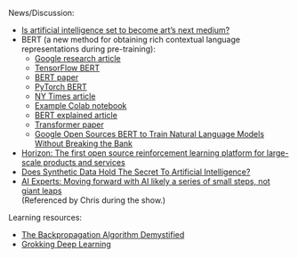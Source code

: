 News/Discussion:

- [Is artificial intelligence set to become art’s next medium?](https://www.christies.com/features/A-collaboration-between-two-artists-one-human-one-a-machine-9332-1.aspx)
- BERT (a new method for obtaining rich contextual language representations during pre-training):
    - [Google research article](https://ai.googleblog.com/2018/11/open-sourcing-bert-state-of-art-pre.html)
    - [TensorFlow BERT](https://github.com/google-research/bert)
    - [BERT paper](https://arxiv.org/abs/1810.04805)
    - [PyTorch BERT](https://github.com/huggingface/pytorch-pretrained-BERT)
    - [NY Times article](https://www.nytimes.com/2018/11/18/technology/artificial-intelligence-language.html)
    - [Example Colab notebook](https://colab.research.google.com/github/tensorflow/tpu/blob/master/tools/colab/bert_finetuning_with_cloud_tpus.ipynb)
    - [BERT explained article](https://towardsdatascience.com/bert-explained-state-of-the-art-language-model-for-nlp-f8b21a9b6270)
    - [Transformer paper](https://arxiv.org/pdf/1706.03762.pdf)
    - [Google Open Sources BERT to Train Natural Language Models Without Breaking the Bank](https://towardsdatascience.com/google-open-sources-bert-to-train-natural-language-models-without-breaking-the-bank-813ef38018fc)
- [Horizon: The first open source reinforcement learning platform for large-scale products and services](https://code.fb.com/ml-applications/horizon)
- [Does Synthetic Data Hold The Secret To Artificial Intelligence?](https://www.7wdata.be/business-leadership/does-synthetic-data-hold-the-secret-to-artificial-intelligence)
- [AI Experts: Moving forward with AI likely a series of small steps, not giant leaps](https://blogs.thomsonreuters.com/answerson/moving-forward-with-ai-likely-a-series-of-small-steps-not-giant-leaps)<br/>(Referenced by Chris during the show.)

Learning resources:

- [The Backpropagation Algorithm Demystified](https://medium.com/@nathaliejeans7/the-backpropagation-algorithm-demystified-41b705229727)
- [Grokking Deep Learning](https://github.com/iamtrask/Grokking-Deep-Learning)